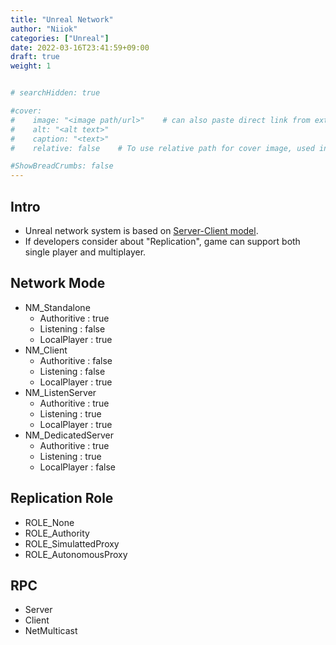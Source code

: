 ```yaml
---
title: "Unreal Network"
author: "Niiok"
categories: ["Unreal"]
date: 2022-03-16T23:41:59+09:00
draft: true
weight: 1


# searchHidden: true

#cover:
#    image: "<image path/url>"    # can also paste direct link from external site
#    alt: "<alt text>"
#    caption: "<text>"
#    relative: false 	# To use relative path for cover image, used in hugo Page-bundles

#ShowBreadCrumbs: false
---
```



## Intro
- Unreal network system is based on [Server-Client model](https://docs.unrealengine.com/InteractiveExperiences/Networking/Server/).
- If developers consider about "Replication", game can support both single player and multiplayer.


## Network Mode
- NM_Standalone
  - Authoritive : true
  - Listening : false
  - LocalPlayer : true
- NM_Client
  - Authoritive : false
  - Listening : false
  - LocalPlayer : true
- NM_ListenServer
  - Authoritive : true
  - Listening : true
  - LocalPlayer : true
- NM_DedicatedServer
  - Authoritive : true
  - Listening : true
  - LocalPlayer : false


## Replication Role
- ROLE_None
- ROLE_Authority
- ROLE_SimulattedProxy
- ROLE_AutonomousProxy


## RPC
- Server
- Client
- NetMulticast